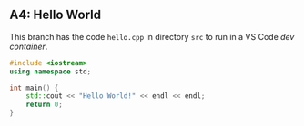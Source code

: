 ## A4: Hello World

This branch has the code `hello.cpp` in directory `src` to run
in a VS Code *dev container*.

```c++
#include <iostream>
using namespace std;

int main() {
    std::cout << "Hello World!" << endl << endl;
    return 0;
}
```
